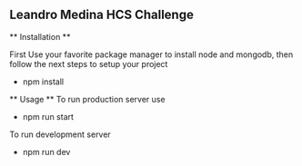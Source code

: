 ## Leandro Medina HCS Challenge

** Installation **

First Use your favorite package manager to install node and mongodb, then follow the next steps to setup your project

- npm install

** Usage **
To run production server use

- npm run start

To run development server

- npm run dev
